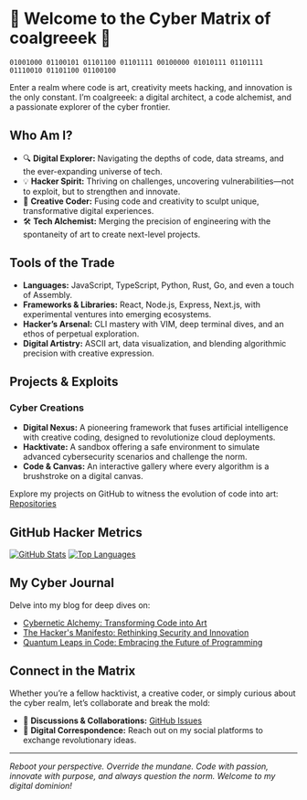 # 👾 Welcome to the Cyber Matrix of coalgreeek 👾

```
01001000 01100101 01101100 01101111 00100000 01010111 01101111 01110010 01101100 01100100
```

Enter a realm where code is art, creativity meets hacking, and innovation is the only constant. I’m coalgreeek: a digital architect, a code alchemist, and a passionate explorer of the cyber frontier.

## Who Am I?

- 🔍 **Digital Explorer:** Navigating the depths of code, data streams, and the ever-expanding universe of tech.
- 💡 **Hacker Spirit:** Thriving on challenges, uncovering vulnerabilities—not to exploit, but to strengthen and innovate.
- 🎨 **Creative Coder:** Fusing code and creativity to sculpt unique, transformative digital experiences.
- 🛠 **Tech Alchemist:** Merging the precision of engineering with the spontaneity of art to create next-level projects.

## Tools of the Trade

- **Languages:** JavaScript, TypeScript, Python, Rust, Go, and even a touch of Assembly.
- **Frameworks & Libraries:** React, Node.js, Express, Next.js, with experimental ventures into emerging ecosystems.
- **Hacker’s Arsenal:** CLI mastery with VIM, deep terminal dives, and an ethos of perpetual exploration.
- **Digital Artistry:** ASCII art, data visualization, and blending algorithmic precision with creative expression.

## Projects & Exploits

### Cyber Creations
- **Digital Nexus:** A pioneering framework that fuses artificial intelligence with creative coding, designed to revolutionize cloud deployments.
- **Hacktivate:** A sandbox offering a safe environment to simulate advanced cybersecurity scenarios and challenge the norm.
- **Code & Canvas:** An interactive gallery where every algorithm is a brushstroke on a digital canvas.
  
Explore my projects on GitHub to witness the evolution of code into art: [Repositories](https://github.com/coalgreeek?tab=repositories)

## GitHub Hacker Metrics

[![GitHub Stats](https://github-readme-stats.vercel.app/api?username=coalgreeek&show_icons=true&theme=dracula)](https://github.com/coalgreeek)
[![Top Languages](https://github-readme-stats.vercel.app/api/top-langs/?username=coalgreeek&layout=compact&theme=dracula)](https://github.com/coalgreeek)

## My Cyber Journal

Delve into my blog for deep dives on:
- [Cybernetic Alchemy: Transforming Code into Art](https://blog.example.com/cybernetic-alchemy)
- [The Hacker's Manifesto: Rethinking Security and Innovation](https://blog.example.com/hackers-manifesto)
- [Quantum Leaps in Code: Embracing the Future of Programming](https://blog.example.com/quantum-leaps)

## Connect in the Matrix

Whether you’re a fellow hacktivist, a creative coder, or simply curious about the cyber realm, let’s collaborate and break the mold:
- 💬 **Discussions & Collaborations:** [GitHub Issues](https://github.com/coalgreeek/coalgreeek/issues)
- 📡 **Digital Correspondence:** Reach out on my social platforms to exchange revolutionary ideas.

---

*Reboot your perspective. Override the mundane. Code with passion, innovate with purpose, and always question the norm. Welcome to my digital dominion!*
